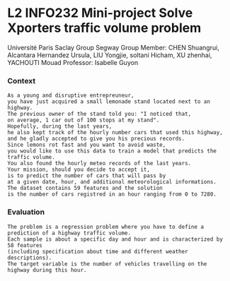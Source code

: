 # L2 INFO232 Mini-project Solve Xporters traffic volume problem

Université Paris Saclay
Group Segway
Group Member: CHEN Shuangrui, Alcantara Hernandez Ursula, LIU Yongjie, soltani Hicham, XU zhenhai, YACHOUTI	Mouad
Professor: Isabelle Guyon

### Context

    As a young and disruptive entrepreuneur, 
    you have just acquired a small lemonade stand located next to an highway. 
    The previous owner of the stand told you: "I noticed that, 
    on average, 1 car out of 100 stops at my stand".
    Hopefully, during the last years, 
    he also kept track of the hourly number cars that used this highway, 
    and he gladly accepted to give you his precious records.
    Since lemons rot fast and you want to avoid waste, 
    you would like to use this data to train a model that predicts the traffic volume. 
    You also found the hourly meteo records of the last years.
    Your mission, should you decide to accept it, 
    is to predict the number of cars that will pass by 
    at a given date, hour, and additional meteorological informations.
    The dataset contains 59 features and the solution 
    is the number of cars registred in an hour ranging from 0 to 7280.

### Evaluation

    The problem is a regression problem where you have to define a prediction of a highway traffic volume.
    Each sample is about a specific day and hour and is characterized by 58 features 
    (including specification about time and different weather descriptions). 
    The target variable is the number of vehicles travelling on the highway during this hour.
